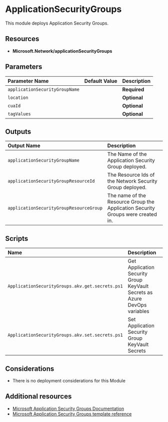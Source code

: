 # ApplicationSecurityGroups

This module deploys Application Security Groups.

## Resources

+ **Microsoft.Network/applicationSecurityGroups**

## Parameters

| Parameter Name | Default Value | Description |
| :-             | :-            | :-          |
| `applicationSecurityGroupName` || **Required** | Name of the Application Security Group
| `location` || **Optional** | Location for all Resources
| `cuaId` || **Optional** | Customer Usage Attribution Id (GUID). This GUID must be previously registered
| `tagValues` || **Optional** | Optional. Azure Resource Tags object

## Outputs

| Output Name | Description |
| :-          | :-          |
| `applicationSecurityGroupName` | The Name of the Application Security Group deployed.
| `applicationSecurityGroupResourceId` | The Resource Ids of the Network Security Group deployed.
| `applicationSecurityGroupResourceGroup` | The name of the Resource Group the Application Security Groups were created in.

## Scripts

| Name | Description |
| :-   | :-          |
| `ApplicationSecurityGroups.akv.get.secrets.ps1` | Get Application Security Group KeyVault Secrets as Azure DevOps variables
| `ApplicationSecurityGroups.akv.set.secrets.ps1` | Set Application Security Group KeyVault Secrets

## Considerations

+ There is no deployment considerations for this Module

## Additional resources

+ [Microsoft Application Security Groups Documentation](https://docs.microsoft.com/en-us/azure/virtual-network/security-overview#application-security-groups)
+ [Microsoft Application Security Groups template reference](https://docs.microsoft.com/en-us/azure/templates/microsoft.network/2018-08-01/applicationsecuritygroups)
